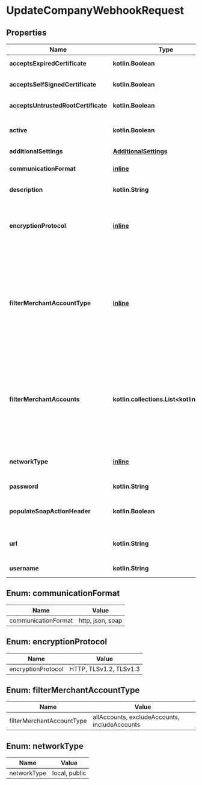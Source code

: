 
# UpdateCompanyWebhookRequest

## Properties
Name | Type | Description | Notes
------------ | ------------- | ------------- | -------------
**acceptsExpiredCertificate** | **kotlin.Boolean** | Indicates if expired SSL certificates are accepted. Default value: **false**. |  [optional]
**acceptsSelfSignedCertificate** | **kotlin.Boolean** | Indicates if self-signed SSL certificates are accepted. Default value: **false**. |  [optional]
**acceptsUntrustedRootCertificate** | **kotlin.Boolean** | Indicates if untrusted SSL certificates are accepted. Default value: **false**. |  [optional]
**active** | **kotlin.Boolean** | Indicates if the webhook configuration is active. The field must be **true** for us to send webhooks about events related an account. |  [optional]
**additionalSettings** | [**AdditionalSettings**](AdditionalSettings.md) |  |  [optional]
**communicationFormat** | [**inline**](#CommunicationFormat) | Format or protocol for receiving webhooks. Possible values: * **soap** * **http** * **json**  |  [optional]
**description** | **kotlin.String** | Your description for this webhook configuration. |  [optional]
**encryptionProtocol** | [**inline**](#EncryptionProtocol) | SSL version to access the public webhook URL specified in the &#x60;url&#x60; field. Possible values: * **TLSv1.3** * **TLSv1.2** * **HTTP** - Only allowed on Test environment.  If not specified, the webhook will use &#x60;sslVersion&#x60;: **TLSv1.2**. |  [optional]
**filterMerchantAccountType** | [**inline**](#FilterMerchantAccountType) | Shows how merchant accounts are filtered when configuring the webhook. Possible values: * **includeAccounts**: The webhook is configured for the merchant accounts listed in &#x60;filterMerchantAccounts&#x60;. * **excludeAccounts**: The webhook is not configured for the merchant accounts listed in &#x60;filterMerchantAccounts&#x60;. * **allAccounts**: Includes all merchant accounts, and does not require specifying &#x60;filterMerchantAccounts&#x60;. |  [optional]
**filterMerchantAccounts** | **kotlin.collections.List&lt;kotlin.String&gt;** | A list of merchant account names that are included or excluded from receiving the webhook. Inclusion or exclusion is based on the value defined for &#x60;filterMerchantAccountType&#x60;.  Required if &#x60;filterMerchantAccountType&#x60; is either: * **includeAccounts** * **excludeAccounts**  Not needed for &#x60;filterMerchantAccountType&#x60;: **allAccounts**. |  [optional]
**networkType** | [**inline**](#NetworkType) | Network type for Terminal API notification webhooks. Possible values: * **public** * **local**  Default Value: **public**. |  [optional]
**password** | **kotlin.String** | Password to access the webhook URL. |  [optional]
**populateSoapActionHeader** | **kotlin.Boolean** | Indicates if the SOAP action header needs to be populated. Default value: **false**.  Only applies if &#x60;communicationFormat&#x60;: **soap**. |  [optional]
**url** | **kotlin.String** | Public URL where webhooks will be sent, for example **https://www.domain.com/webhook-endpoint**. |  [optional]
**username** | **kotlin.String** | Username to access the webhook URL. |  [optional]


<a name="CommunicationFormat"></a>
## Enum: communicationFormat
Name | Value
---- | -----
communicationFormat | http, json, soap


<a name="EncryptionProtocol"></a>
## Enum: encryptionProtocol
Name | Value
---- | -----
encryptionProtocol | HTTP, TLSv1.2, TLSv1.3


<a name="FilterMerchantAccountType"></a>
## Enum: filterMerchantAccountType
Name | Value
---- | -----
filterMerchantAccountType | allAccounts, excludeAccounts, includeAccounts


<a name="NetworkType"></a>
## Enum: networkType
Name | Value
---- | -----
networkType | local, public




